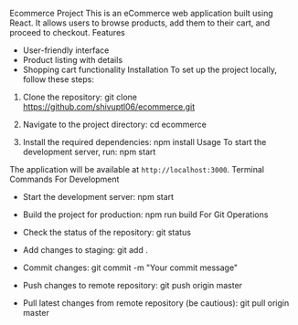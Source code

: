 Ecommerce Project
This is an eCommerce web application built using React. It allows users to browse products, add them to their cart, and proceed to checkout.
Features

- User-friendly interface
- Product listing with details
- Shopping cart functionality
  Installation
  To set up the project locally, follow these steps:

1. Clone the repository:
   git clone https://github.com/shivuptl06/ecommerce.git

2. Navigate to the project directory:
   cd ecommerce

3. Install the required dependencies:
   npm install
   Usage
   To start the development server, run:
   npm start

The application will be available at `http://localhost:3000`.
Terminal Commands
For Development

- Start the development server:
  npm start

- Build the project for production:
  npm run build
  For Git Operations
- Check the status of the repository:
  git status

- Add changes to staging:
  git add .

- Commit changes:
  git commit -m "Your commit message"

- Push changes to remote repository:
  git push origin master

- Pull latest changes from remote repository (be cautious):
  git pull origin master
